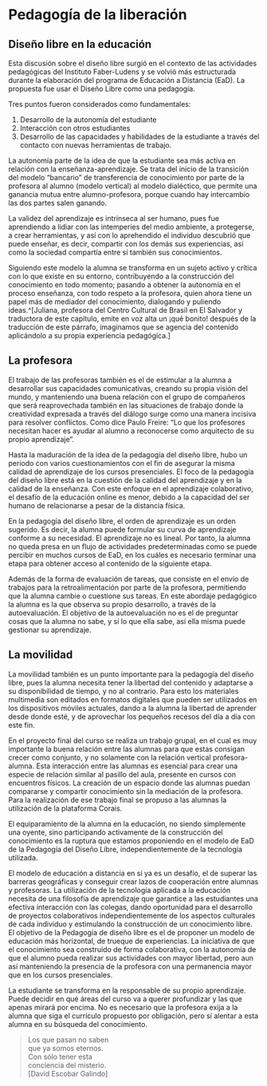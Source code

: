 # Pedagogía de la liberación
## Diseño libre en la educación
Esta discusión sobre el diseño libre surgió en el contexto de las actividades pedagógicas del Instituto Faber-Ludens y se volvió más estructurada durante la elaboración del programa de Educación a Distancia (EaD). La propuesta fue usar el Diseño Libre como una pedagogía.

Tres puntos fueron considerados como fundamentales:

1. Desarrollo de la autonomía del estudiante
2. Interacción con otros estudiantes
3. Desarrollo de las capacidades y habilidades de la estudiante a través del contacto con nuevas herramientas de trabajo.

La autonomía parte de la idea de que la estudiante sea más activa en relación con la enseñanza-aprendizaje. Se trata del inicio de la transición del modelo “bancario” de transferencia de conocimiento por parte de la profesora al alumno (modelo vertical) al modelo dialéctico, que permite una ganancia mutua entre alumno-profesora, porque cuando hay intercambio las dos partes salen ganando.

La validez del aprendizaje es intrínseca al ser humano, pues fue aprendiendo a lidiar con las intemperies del medio ambiente, a protegerse, a crear herramientas, y así con lo aprehendido el individuo descubrió que puede enseñar, es decir, compartir con los demás sus experiencias, así como la sociedad compartía entre sí también sus conocimientos.

Siguiendo este modelo la alumna se transforma en un sujeto activo y crítica con lo que existe en su entorno, contribuyendo a la construcción del conocimiento en todo momento; pasando a obtener la autonomía en el proceso enseñanza, con todo respeto a la profesora, quien ahora tiene un papel más de mediador del conocimiento, dialogando y puliendo ideas.^[Juliana, profesora del Centro Cultural de Brasil en El Salvador y traductora de este capítulo, emite en voz alta un ¡qué bonito! después de la traducción de este párrafo, imaginamos que se agencia del contenido aplicándolo a su propia experiencia pedagógica.]

## La profesora

El trabajo de las profesoras también es el de estimular a la alumna a desarrollar sus capacidades comunicativas, creando su propia visión del mundo, y manteniendo una buena relación con el grupo de compañeros que será reaprovechada también en las situaciones de trabajo donde la creatividad expresada a través del diálogo surge como una manera incisiva para resolver conflictos. Como dice Paulo Freire: “Lo que los profesores necesitan hacer es ayudar al alumno a reconocerse como arquitecto de su propio aprendizaje”.

Hasta la maduración de la idea de la pedagogía del diseño libre, hubo un periodo con varios cuestionamientos con el fin de asegurar la misma calidad de aprendizaje de los cursos presenciales. El foco de la pedagogía del diseño libre está en la cuestión de la calidad del aprendizaje y en la calidad de la enseñanza. Con este enfoque en el aprendizaje colaborativo, el desafío de la educación online es menor, debido a la capacidad del ser humano de relacionarse a pesar de la distancia física.

En la pedagogía del diseño libre, el orden de aprendizaje es un orden sugerido. Es decir, la alumna puede formular su curva de aprendizaje conforme a su necesidad. El aprendizaje no es lineal. Por tanto, la alumna no queda presa en un flujo de actividades predeterminadas como se puede percibir en muchos cursos de EaD, en los cuáles es necesario terminar una etapa para obtener acceso al contenido de la siguiente etapa.

Además de la forma de evaluación de tareas, que consiste en el envío de trabajos para la retroalimentación por parte de la profesora, permitiendo que la alumna cambie o cuestione sus tareas. En este abordaje pedagógico la alumna es la que observa su propio desarrollo, a través de la autoevaluación. El objetivo de la autoevaluación no es el de preguntar cosas que la alumna no sabe, y sí lo que ella sabe, así ella misma puede gestionar su aprendizaje.

## La movilidad

La movilidad también es un punto importante para la pedagogía del diseño libre, pues la alumna necesita tener la libertad del contenido y adaptarse a su disponibilidad de tiempo, y no al contrario. Para esto los materiales multimedia son editados en formatos digitales que pueden ser utilizados en los dispositivos móviles actuales, dando a la alumna la libertad de aprender desde donde esté, y de aprovechar los pequeños recesos del día a día con este fin.

En el proyecto final del curso se realiza un trabajo grupal, en el cual es muy importante la buena relación entre las alumnas para que estas consigan crecer como conjunto, y no solamente con la relación vertical profesora-alumna. Esta interacción entre las alumnas es esencial para crear una especie de relación similar al pasillo del aula, presente en cursos con encuentros físicos. La creación de un espacio donde las alumnas puedan compararse y compartir conocimiento sin la mediación de la profesora. Para la realización de ese trabajo final se propuso a las alumnas la utilización de la plataforma Corais.

El equiparamiento de la alumna en la educación, no siendo simplemente una oyente, sino participando activamente de la construcción del conocimiento es la ruptura que estamos proponiendo en el modelo de EaD de la Pedagogía del Diseño Libre, independientemente de la tecnología utilizada.

El modelo de educación a distancia en sí ya es un desafío, el de superar las barreras geográficas y conseguir crear lazos de cooperación entre alumnas y profesoras. La utilización de la tecnología aplicada a la educación necesita de una filosofía de aprendizaje que garantice a las estudiantes una efectiva interacción con las colegas, dando oportunidad para el desarrollo de proyectos colaborativos independientemente de los aspectos culturales de cada individuo y estimulando la construcción de un conocimiento libre. El objetivo de la Pedagogía de diseño libre es el de proponer un modelo de educación más horizontal, de trueque de experiencias. La iniciativa de que el conocimiento sea construido de forma colaborativa, con la autonomía de que el alumno pueda realizar sus actividades con mayor libertad, pero aun así manteniendo la presencia de la profesora con una permanencia mayor que en los cursos presenciales.

La estudiante se transforma en la responsable de su propio aprendizaje. Puede decidir en qué áreas del curso va a querer profundizar y las que apenas mirará por encima. No es necesario que la profesora exija a la alumna que siga el currículo propuesto por obligación, pero sí alentar a esta alumna en su búsqueda del conocimiento.

> Los que pasan no saben<br>
> que ya somos eternos.<br>
> Con sólo tener esta<br>
> conciencia del misterio.<br>
> [David Escobar Galindo]

